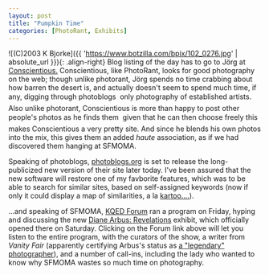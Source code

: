 ```yaml
---
layout: post
title: "Pumpkin Time"
categories: [PhotoRant, Exhibits]
---
```



![(C)2003 K Bjorke]({{ 'https://www.botzilla.com/bpix/102_0276.jpg' | absolute_url }}){: .align-right}
Blog listing of the day has to go to J&ouml;rg at <a href="http://www.jmcolberg.com/weblog/">Conscientious.</a> Conscientious, like PhotoRant, looks for good photography on the web; though unlike photorant, J&ouml;rg spends no time crabbing about how barren the desert is, and actually doesn't seem to spend much time, if any, digging through photoblogs &#151; only photography of established artists. Also unlike photorant, Conscientious is more than happy to post other people's photos as he finds them &#151; given that he can then choose freely this makes Conscientious a very pretty site. And since he blends his own photos into the mix, this gives them an added <i>haute</i> association, as if we had discovered them hanging at SFMOMA.

Speaking of photoblogs, <a href="http://photoblogs.org/profile/?domain=botzilla.com">photoblogs.org</a> is set to release the long-publicized new version of their site later today. I've been assured that the new software will restore one of my favborite features, which was to be able to search for similar sites, based on self-assigned keywords (now if only it could display a map of similarities, a la <a href="http://www.kartoo.com/">kartoo....</a>).

...and speaking of SFMOMA,  <a href="http://www.kqed.org/programs/program-landing-local.jsp?progID=RD19">KQED Forum</a> ran a program on Friday, hyping and discussing the new <a href="http://www.sfmoma.org/exhibitions/exhib_detail.asp?id=108&click=news">Diane Arbus: Revelations</a> exhibit, which officially opened there on Saturday. Clicking on the Forum link above will let you listen to the entire program, with the curators of the show, a writer from <i>Vanity Fair</i> (apparently certifying Arbus's status as <a href="http://www.nytimes.com/2003/10/26/arts/design/26BELL.html">a "legendary" photographer</a>), and a number of call-ins, including the lady who wanted to know why SFMOMA wastes so much time on photography.
